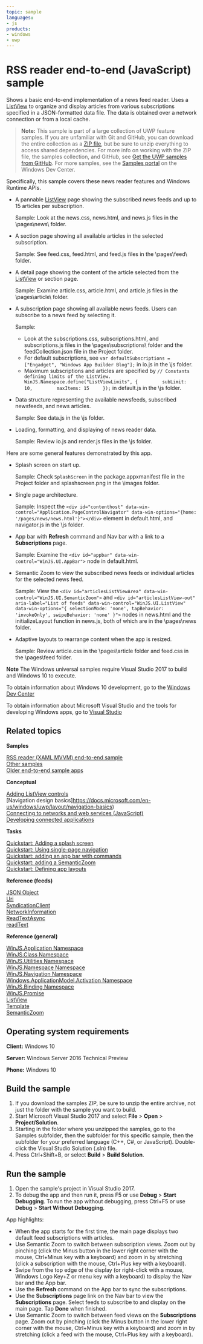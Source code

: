 ```yaml
---
topic: sample
languages:
- js
products:
- windows
- uwp
---
```


<!---
  category: NetworkingAndWebServices 
  samplefwlink: http://go.microsoft.com/fwlink/p/?LinkId=620542
--->

# RSS reader end-to-end (JavaScript) sample 

Shows a basic end-to-end implementation of a news feed reader. Uses a [ListView](http://msdn.microsoft.com/library/windows/apps/br242878) 
to organize and display articles from various subscriptions specified in a JSON-formatted data file. The data is obtained over a network connection or from a local cache.

> **Note:** This sample is part of a large collection of UWP feature samples. 
> If you are unfamiliar with Git and GitHub, you can download the entire collection as a 
> [ZIP file](https://github.com/Microsoft/Windows-universal-samples/archive/master.zip), but be 
> sure to unzip everything to access shared dependencies. For more info on working with the ZIP file, 
> the samples collection, and GitHub, see [Get the UWP samples from GitHub](https://aka.ms/ovu2uq). 
> For more samples, see the [Samples portal](https://aka.ms/winsamples) on the Windows Dev Center. 

Specifically, this sample covers these news reader features and Windows Runtime APIs.

-   A pannable [ListView](http://msdn.microsoft.com/library/windows/apps/br242878) page showing the subscribed news feeds and up to 15 articles per subscription.

    Sample: Look at the news.css, news.html, and news.js files in the \\pages\\news\\ folder.

-   A section page showing all available articles in the selected subscription.

    Sample: See feed.css, feed.html, and feed.js files in the \\pages\\feed\\ folder.

-   A detail page showing the content of the article selected from the [ListView](http://msdn.microsoft.com/library/windows/apps/br242878) or section page.

    Sample: Examine article.css, article.html, and article.js files in the \\pages\\article\\ folder.

-   A subscription page showing all available news feeds. Users can subscribe to a news feed by selecting it.

    Sample:

    -   Look at the subscriptions.css, subscriptions.html, and subscriptions.js files in the \\pages\\subscriptions\\ folder and the feedCollection.json file in the Project folder.
    -   For default subscriptions, see `var defaultSubscriptions = ["Engadget", "Windows App Builder Blog"];` in io.js in the \\js folder.
    -   Maximum subscriptions and articles are specified by `// Constants defining limits of the ListView.     WinJS.Namespace.define("ListViewLimits", {         subLimit: 10,         maxItems: 15     });` in default.js in the \\js folder.
-   Data structure representing the available newsfeeds, subscribed newsfeeds, and news articles.

    Sample: See data.js in the \\js folder.

-   Loading, formatting, and displaying of news reader data.

    Sample: Review io.js and render.js files in the \\js folder.

Here are some general features demonstrated by this app.

-   Splash screen on start up.

    Sample: Check `SplashScreen` in the package.appxmanifest file in the Project folder and splashscreen.png in the \\images folder.

-   Single page architecture.

    Sample: Inspect the `<div id="contenthost" data-win-control="Application.PageControlNavigator" data-win-options="{home: '/pages/news/news.html'}"></div>` element in default.html, and navigator.js in the \\js folder.

-   App bar with **Refresh** command and Nav bar with a link to a **Subscriptions** page.

    Sample: Examine the `<div id="appbar" data-win-control="WinJS.UI.AppBar">` node in default.html.

-   Semantic Zoom to view the subscribed news feeds or individual articles for the selected news feed.

    Sample: View the `<div id="articlesListViewArea" data-win-control="WinJS.UI.SemanticZoom">` and `<div id="articlesListView-out" aria-label="List of feeds" data-win-control="WinJS.UI.ListView"                       data-win-options="{ selectionMode: 'none', tapBehavior: 'invokeOnly', swipeBehavior: 'none' }">` nodes in news.html and the initializeLayout function in news.js, both of which are in the \\pages\\news folder.

-   Adaptive layouts to rearrange content when the app is resized.

    Sample: Review article.css in the \\pages\\article folder and feed.css in the \\pages\\feed folder.

**Note** The Windows universal samples require Visual Studio 2017 to build and Windows 10 to execute.
 
To obtain information about Windows 10 development, go to the [Windows Dev Center](http://go.microsoft.com/fwlink/?LinkID=532421)

To obtain information about Microsoft Visual Studio and the tools for developing Windows apps, go to [Visual Studio](http://go.microsoft.com/fwlink/?LinkID=532422)

## Related topics

**Samples**

[RSS reader (XAML MVVM) end-to-end sample](https://github.com/Microsoft/Windows-appsample-rssreader)  
[Other samples](http://microsoft.github.io/windows/)  
[Older end-to-end sample apps](http://msdn.microsoft.com/library/windows/apps/dn263104)  

**Conceptual**

[Adding ListView controls](http://msdn.microsoft.com/library/windows/apps/hh465382)  
[Navigation design basics]https://docs.microsoft.com/en-us/windows/uwp/layout/navigation-basics)  
[Connecting to networks and web services (JavaScript)](http://msdn.microsoft.com/library/windows/apps/br211370)  
[Developing connected applications](http://msdn.microsoft.com/library/windows/apps/hh465399)  

**Tasks**

[Quickstart: Adding a splash screen](http://msdn.microsoft.com/library/windows/apps/hh465346)  
[Quickstart: Using single-page navigation](http://msdn.microsoft.com/library/windows/apps/hh452768)  
[Quickstart: adding an app bar with commands](http://msdn.microsoft.com/library/windows/apps/hh465309)  
[Quickstart: adding a SemanticZoom](http://msdn.microsoft.com/library/windows/apps/hh465492)  
[Quickstart: Defining app layouts](http://msdn.microsoft.com/library/windows/apps/jj150600)  

**Reference (feeds)**

[JSON Object](http://go.microsoft.com/fwlink/p/?linkid=308896)  
[Uri](http://msdn.microsoft.com/library/windows/apps/br225998)  
[SyndicationClient](http://msdn.microsoft.com/library/windows/apps/br243456)  
[NetworkInformation](http://msdn.microsoft.com/library/windows/apps/br207293)  
[ReadTextAsync](http://msdn.microsoft.com/library/windows/apps/hh701482)  
[readText](http://msdn.microsoft.com/library/windows/apps/hh700824)  

**Reference (general)**

[WinJS.Application Namespace](http://msdn.microsoft.com/library/windows/apps/br229774)  
[WinJS.Class Namespace](http://msdn.microsoft.com/library/windows/apps/br229776)  
[WinJS.Utilities Namespace](http://msdn.microsoft.com/library/windows/apps/br229783)  
[WinJS.Namespace Namespace](http://msdn.microsoft.com/library/windows/apps/br212652)  
[WinJS.Navigation Namespace](http://msdn.microsoft.com/library/windows/apps/br229778)  
[Windows.ApplicationModel.Activation Namespace](http://msdn.microsoft.com/library/windows/apps/br224766)  
[WinJS.Binding Namespace](http://msdn.microsoft.com/library/windows/apps/br229775)  
[WinJS.Promise](http://msdn.microsoft.com/library/windows/apps/br211867)  
[ListView](http://msdn.microsoft.com/library/windows/apps/br211837)  
[Template](http://msdn.microsoft.com/library/windows/apps/br229723)  
[SemanticZoom](http://msdn.microsoft.com/library/windows/apps/br229690)  

## Operating system requirements

**Client:** Windows 10

**Server:** Windows Server 2016 Technical Preview

**Phone:** Windows 10

## Build the sample

1. If you download the samples ZIP, be sure to unzip the entire archive, not just the folder with the sample you want to build. 
2. Start Microsoft Visual Studio 2017 and select **File** \> **Open** \> **Project/Solution**.
3. Starting in the folder where you unzipped the samples, go to the Samples subfolder, then the subfolder for this specific sample, then the subfolder for your preferred language (C++, C#, or JavaScript). Double-click the Visual Studio Solution (.sln) file.
4. Press Ctrl+Shift+B, or select **Build** \> **Build Solution**.

## Run the sample

1.  Open the sample's project in Visual Studio 2017.
2.  To debug the app and then run it, press F5 or use **Debug** \> **Start Debugging**. To run the app without debugging, press Ctrl+F5 or use **Debug** \> **Start Without Debugging**.

App highlights:

-   When the app starts for the first time, the main page displays two default feed subscriptions with articles.
-   Use Semantic Zoom to switch between subscription views. Zoom out by pinching (click the Minus button in the lower right corner with the mouse, Ctrl+Minus key with a keyboard) and zoom in by stretching (click a subscription with the mouse, Ctrl+Plus key with a keyboard).
-   Swipe from the top edge of the display (or right-click with a mouse, Windows Logo Key+Z or menu key with a keyboard) to display the Nav bar and the App bar.
-   Use the **Refresh** command on the App bar to sync the subscriptions.
-   Use the **Subscriptions** page link on the Nav bar to view the **Subscriptions** page. Select feeds to subscribe to and display on the main page. Tap **Done** when finished.
-   Use Semantic Zoom to switch between feed views on the **Subscriptions** page. Zoom out by pinching (click the Minus button in the lower right corner with the mouse, Ctrl+Minus key with a keyboard) and zoom in by stretching (click a feed with the mouse, Ctrl+Plus key with a keyboard).


